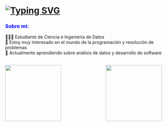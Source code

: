 <h1 align="left">
  <a href="https://git.io/typing-svg"><img src="https://readme-typing-svg.demolab.com?font=Fira+Code&size=30&pause=1000&random=false&width=435&lines=Hola+Mundo%F0%9F%91%8B;Soy+Jorge+Lorenzo!" alt="Typing SVG" /></a>
</h1>

<h3 style="color:blue;">
  Sobre mí:
</h3>

👩🏻‍💻 Estudiante de Ciencia e Ingeniería de Datos  
🌱 Estoy muy interesado en el mundo de la programación y resolución de problemas  
💭 Actualmente aprendiendo sobre análisis de datos y desarrollo de software

<br>

<!-- Github Stats --> 
<div style="display: flex; justify-content: space-between; align-items: center;">
  <a href="https://github.com/anuraghazra/github-readme-stats">
    <img height=180 align="center" src="https://github-readme-stats.vercel.app/api?username=JoHe1&theme=radical"/>
  </a>
  <a href="https://github.com/anuraghazra/convoychat">
    <img height=180 align="center" src="https://github-readme-stats.vercel.app/api/top-langs?username=JoHe1&layout=compact&langs_count=8&card_width=320&theme=radical" />
  </a>
</div>

<!--![Jorge GitHub stats](https://github-readme-stats.vercel.app/api?username=JoHe1&show_icons=true&theme=radical)
![Top Langs](https://github-readme-stats.vercel.app/api/top-langs/?username=anuraghazra&layout=compact&theme=radical)-->
